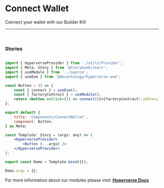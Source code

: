 # Connect Wallet

<p> Connect your wallet with our Builder Kit! </p>

---

<br>

### Stories

```jsx

import { HyperverseProvider } from './utils/Provider';
import { Meta, Story } from '@storybook/react';
import { useModule } from '../source';
import { useEvm } from '@decentology/hyperverse-evm';

const Button = () => {
	const { connect } = useEvm();
	const { factoryContract } = useModule();
	return <button onClick={() => connect()}>{factoryContract?.address}</button>;
};

export default {
	title: 'Components/ConnectWallet',
	component: Button,
} as Meta;

const Template: Story = (args: any) => (
	<HyperverseProvider>
		<Button {...args} />
	</HyperverseProvider>
);

export const Demo = Template.bind({});

Demo.args = {};

```

For more information about our modules please visit: [**Hyperverse Docs**](docs.hyperverse.dev)
